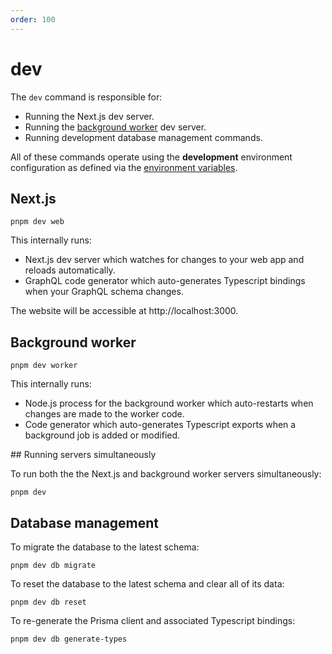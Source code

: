 ```yaml
---
order: 100
---
```


# dev

The `dev` command is responsible for:

* Running the Next.js dev server.
* Running the [background worker](../background-worker/index.md) dev server.
* Running development database management commands.

All of these commands operate using the **development** environment configuration as defined via the [environment variables](../environment-variables.md).

## Next.js

```shell
pnpm dev web
```

This internally runs:

* Next.js dev server which watches for changes to your web app and reloads automatically.
* GraphQL code generator which auto-generates Typescript bindings when your GraphQL schema changes.

The website will be accessible at http://localhost:3000.

## Background worker

```shell
pnpm dev worker
```

This internally runs:

* Node.js process for the background worker which auto-restarts when changes are made to the worker code.
* Code generator which auto-generates Typescript exports when a background job is added or modified.

## Running servers simultaneously

To run both the the Next.js and background worker servers simultaneously:

```shell
pnpm dev
```

## Database management

To migrate the database to the latest schema:

```shell
pnpm dev db migrate
```

To reset the database to the latest schema and clear all of its data:

```shell
pnpm dev db reset
```

To re-generate the Prisma client and associated Typescript bindings:

```shell
pnpm dev db generate-types
```
